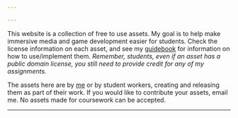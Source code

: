 ```yaml
---

---
```


This website is a collection of free to use assets. My goal is to help make immersive media and game development easier for students.
Check the license information on each asset, and see my [guidebook](https://guidebook.hdyar.com) for information on how to use/implement them. *Remember, students, even if an asset has a public domain license, you still need to provide credit for any of my assignments.*

The assets here are by [me](http://hdyar.com) or by student workers, creating and releasing them as part of their work. If you would like to contribute your assets, email me. No assets made for coursework can be accepted.

---


